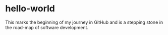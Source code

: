 # hello-world
This marks the beginning of my journey in GitHub and is a stepping stone in the road-map of software development.  
